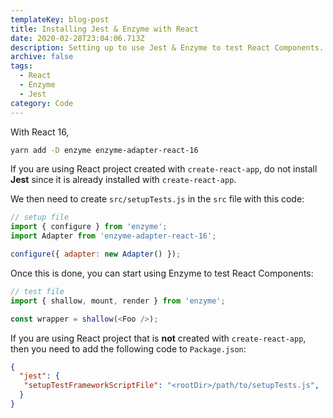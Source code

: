 ```yaml
---
templateKey: blog-post
title: Installing Jest & Enzyme with React
date: 2020-02-28T23:04:06.713Z
description: Setting up to use Jest & Enzyme to test React Components.
archive: false
tags:
  - React
  - Enzyme
  - Jest
category: Code
---
```

With React 16,

```Bash
yarn add -D enzyme enzyme-adapter-react-16
```

If you are using React project created with `create-react-app`, do not install **Jest** since it is already installed with `create-react-app`.

We then need to create `src/setupTests.js` in the `src` file with this code:

```JavaScript
// setup file
import { configure } from 'enzyme';
import Adapter from 'enzyme-adapter-react-16';

configure({ adapter: new Adapter() });
```

Once this is done, you can start using Enzyme to test React Components:

```JavaScript
// test file
import { shallow, mount, render } from 'enzyme';

const wrapper = shallow(<Foo />);
```

If you are using React project that is **not** created with `create-react-app`, then you need to add the following code to `Package.json`:

```JSON
{
  "jest": {
   "setupTestFrameworkScriptFile": "<rootDir>/path/to/setupTests.js",
  }
}
```
